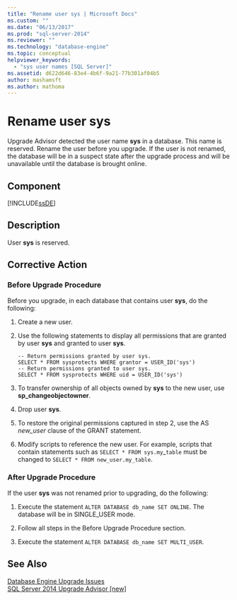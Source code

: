 ```yaml
---
title: "Rename user sys | Microsoft Docs"
ms.custom: ""
ms.date: "06/13/2017"
ms.prod: "sql-server-2014"
ms.reviewer: ""
ms.technology: "database-engine"
ms.topic: conceptual
helpviewer_keywords: 
  - "sys user names [SQL Server]"
ms.assetid: d622d646-83e4-4b6f-9a21-77b301af04b5
author: mashamsft
ms.author: mathoma
---
```

# Rename user sys
  Upgrade Advisor detected the user name **sys** in a database. This name is reserved. Rename the user before you upgrade. If the user is not renamed, the database will be in a suspect state after the upgrade process and will be unavailable until the database is brought online.  
  
## Component  
 [!INCLUDE[ssDE](../../includes/ssde-md.md)]  
  
## Description  
 User **sys** is reserved.  
  
## Corrective Action  
  
### Before Upgrade Procedure  
 Before you upgrade, in each database that contains user **sys**, do the following:  
  
1.  Create a new user.  
  
2.  Use the following statements to display all permissions that are granted by user **sys** and granted to user **sys**.  
  
    ```  
    -- Return permissions granted by user sys.  
    SELECT * FROM sysprotects WHERE grantor = USER_ID('sys')  
    -- Return permissions granted to user sys.  
    SELECT * FROM sysprotects WHERE uid = USER_ID('sys')  
    ```  
  
3.  To transfer ownership of all objects owned by **sys** to the new user, use **sp_changeobjectowner**.  
  
4.  Drop user **sys**.  
  
5.  To restore the original permissions captured in step 2, use the AS *new_user* clause of the GRANT statement.  
  
6.  Modify scripts to reference the new user. For example, scripts that contain statements such as `SELECT * FROM sys.my`_`table` must be changed to `SELECT * FROM new_user.my_table`.  
  
### After Upgrade Procedure  
 If the user **sys** was not renamed prior to upgrading, do the following:  
  
1.  Execute the statement `ALTER DATABASE db_name SET ONLINE`. The database will be in SINGLE_USER mode.  
  
2.  Follow all steps in the Before Upgrade Procedure section.  
  
3.  Execute the statement `ALTER DATABASE db_name SET MULTI_USER`.  
  
## See Also  
 [Database Engine Upgrade Issues](../../../2014/sql-server/install/database-engine-upgrade-issues.md)   
 [SQL Server 2014 Upgrade Advisor &#91;new&#93;](sql-server-2014-upgrade-advisor.md)  
  
  
